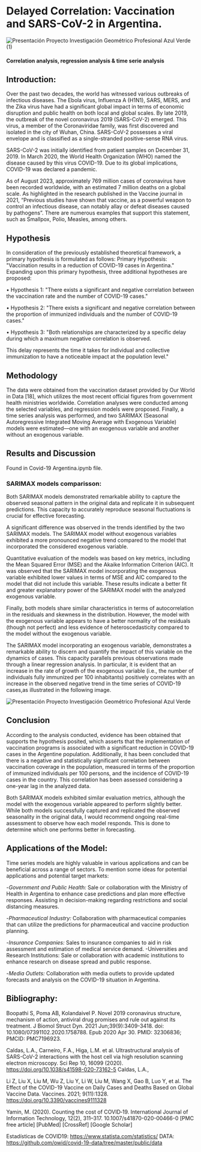 # Delayed Correlation: Vaccination and SARS-CoV-2 in Argentina. 

![Presentación Proyecto Investigación Geométrico Profesional Azul Verde (1)](https://github.com/JulianDietrich97/COVID19-ARG/assets/117474938/60b61710-4333-46e3-b440-235db23adefc)

####  Correlation analysis, regression analysis & time serie analysis

## Introduction:
Over the past two decades, the world has witnessed various outbreaks of infectious diseases. The Ebola virus, Influenza A (H1N1), SARS, MERS, and the Zika virus have had a significant global impact in terms of economic disruption and public health on both local and global scales.
By late 2019, the outbreak of the novel coronavirus 2019 (SARS-CoV-2) emerged. This virus, a member of the Coronaviridae family, was first discovered and isolated in the city of Wuhan, China. SARS-CoV-2 possesses a viral envelope and is classified as a single-stranded positive-sense RNA virus.

SARS-CoV-2 was initially identified from patient samples on December 31, 2019. In March 2020, the World Health Organization (WHO) named the disease caused by this virus COVID-19. Due to its global implications, COVID-19 was declared a pandemic.

As of August 2023, approximately 769 million cases of coronavirus have been recorded worldwide, with an estimated 7 million deaths on a global scale.
As highlighted in the research published in the Vaccine journal in 2021, “Previous studies have shown that vaccine, as a powerful weapon to control an infectious disease, can notably allay or defeat diseases caused by pathogens”. There are numerous examples that support this statement, such as Smallpox, Polio, Measles, among others.

## Hypothesis
In consideration of the previously established theoretical framework, a primary hypothesis is formulated as follows:
Primary Hypothesis: "Vaccination results in a reduction of COVID-19 cases in Argentina."
Expanding upon this primary hypothesis, three additional hypotheses are proposed:

  •	Hypothesis 1: "There exists a significant and negative correlation between the vaccination rate and the number of COVID-19 cases."
  
  
  •	Hypothesis 2: "There exists a significant and negative correlation between the proportion of immunized individuals and the number of COVID-19 cases."
  
  
  •	Hypothesis 3: "Both relationships are characterized by a specific delay during which a maximum negative correlation is observed. 
  
  
This delay represents the time it takes for individual and collective immunization to have a noticeable impact at the population level."

## Methodology
The data were obtained from the vaccination dataset provided by Our World in Data [18], which utilizes the most recent official figures from government health ministries worldwide.
Correlation analyses were conducted among the selected variables, and regression models were proposed.
Finally, a time series analysis was performed, and two SARIMAX (Seasonal Autoregressive Integrated Moving Average with Exogenous Variable) models were estimated—one with an exogenous variable and another without an exogenous variable.

## Results and Discussion
Found in Covid-19 Argentina.ipynb file.
### SARIMAX models comparisson:
Both SARIMAX models demonstrated remarkable ability to capture the observed seasonal pattern in the original data and replicate it in subsequent predictions. This capacity to accurately reproduce seasonal fluctuations is crucial for effective forecasting. 

A significant difference was observed in the trends identified by the two SARIMAX models. The SARIMAX model without exogenous variables exhibited a more pronounced negative trend compared to the model that incorporated the considered exogenous variable.

Quantitative evaluation of the models was based on key metrics, including the Mean Squared Error (MSE) and the Akaike Information Criterion (AIC). It was observed that the SARIMAX model incorporating the exogenous variable exhibited lower values in terms of MSE and AIC compared to the model that did not include this variable. These results indicate a better fit and greater explanatory power of the SARIMAX model with the analyzed exogenous variable.

Finally, both models share similar characteristics in terms of autocorrelation in the residuals and skewness in the distribution. However, the model with the exogenous variable appears to have a better normality of the residuals (though not perfect) and less evidence of heteroscedasticity compared to the model without the exogenous variable.

The SARIMAX model incorporating an exogenous variable, demonstrates a remarkable ability to discern and quantify the impact of this variable on the dynamics of cases. This capacity parallels previous observations made through a linear regression analysis. In particular, it is evident that an increase in the rate of growth of the exogenous variable (i.e., the number of individuals fully immunized per 100 inhabitants) positively correlates with an increase in the observed negative trend in the time series of COVID-19 cases,as illustrated in the following image.

![Presentación Proyecto Investigación Geométrico Profesional Azul Verde](https://github.com/JulianDietrich97/COVID19-ARG/assets/117474938/d036f3dc-9eae-4cbc-a134-db876757c1eb)

## Conclusion
According to the analysis conducted, evidence has been obtained that supports the hypothesis posited, which asserts that the implementation of vaccination programs is associated with a significant reduction in COVID-19 cases in the Argentine population. Additionally, it has been concluded that there is a negative and statistically significant correlation between vaccination coverage in the population, measured in terms of the proportion of immunized individuals per 100 persons, and the incidence of COVID-19 cases in the country. This correlation has been assessed considering a one-year lag in the analyzed data.

Both SARIMAX models exhibited similar evaluation metrics, although the model with the exogenous variable appeared to perform slightly better. While both models successfully captured and replicated the observed seasonality in the original data, I would recommend ongoing real-time assessment to observe how each model responds. This is done to determine which one performs better in forecasting.

## Applications of the Model:
Time series models are highly valuable in various applications and can be beneficial across a range of sectors. To mention some ideas for potential applications and potential target markets:

  -*Government and Public Health:* Sale or collaboration with the Ministry of Health in Argentina to enhance case predictions and plan more effective responses. Assisting in decision-making regarding restrictions and social distancing measures.
  
  -*Pharmaceutical Industry:* Collaboration with pharmaceutical companies that can utilize the predictions for pharmaceutical and vaccine production planning.
  
  -*Insurance Companies:* Sales to insurance companies to aid in risk assessment and estimation of medical service demand.
  -Universities and Research Institutions: Sale or collaboration with academic institutions to enhance research on disease spread and public response.
  
  -*Media Outlets:* Collaboration with media outlets to provide updated forecasts and analysis on the COVID-19 situation in Argentina.
  
## Bibliography:
Boopathi S, Poma AB, Kolandaivel P. Novel 2019 coronavirus structure, mechanism of action, antiviral drug promises and rule out against its treatment. J Biomol Struct Dyn. 2021 Jun;39(9):3409-3418. doi: 10.1080/07391102.2020.1758788. Epub 2020 Apr 30. PMID: 32306836; PMCID: PMC7196923.

Caldas, L.A., Carneiro, F.A., Higa, L.M. et al. Ultrastructural analysis of SARS-CoV-2 interactions with the host cell via high resolution scanning electron microscopy. Sci Rep 10, 16099 (2020). https://doi.org/10.1038/s41598-020-73162-5 Caldas, L.A., 

Li Z, Liu X, Liu M, Wu Z, Liu Y, Li W, Liu M, Wang X, Gao B, Luo Y, et al. The Effect of the COVID-19 Vaccine on Daily Cases and Deaths Based on Global Vaccine Data. Vaccines. 2021; 9(11):1328. https://doi.org/10.3390/vaccines9111328

Yamin, M. (2020). Counting the cost of COVID‐19. International Journal of Information Technology, 12(2), 311–317. 10.1007/s41870-020-00466-0 [PMC free article] [PubMed] [CrossRef] [Google Scholar]

Estadísticas de COVID19: https://www.statista.com/statistics/
DATA: https://github.com/owid/covid-19-data/tree/master/public/data


